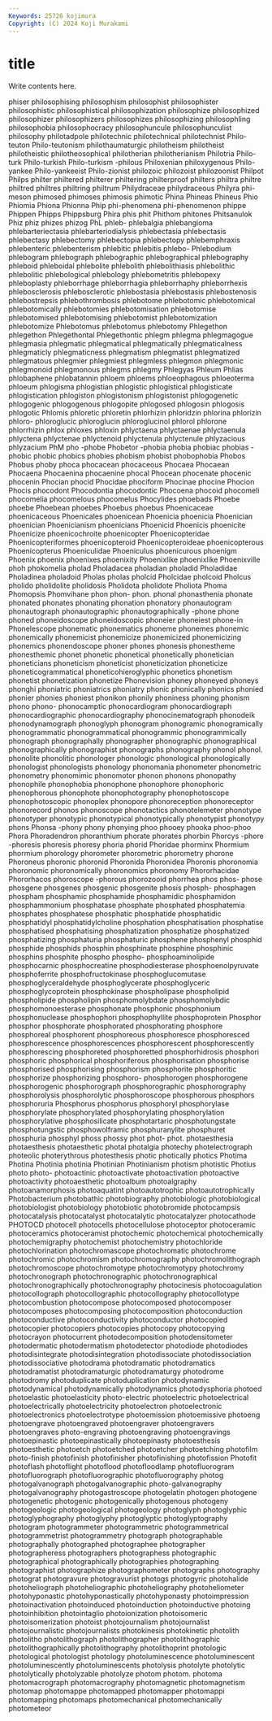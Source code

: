 ```yaml
---
Keywords: 25726 kojimura
Copyright: (C) 2024 Koji Murakami
---
```


# title

Write contents here.



phiser philosophising philosophism
philosophist philosophister philosophistic philosophistical philosophization philosophize philosophized philosophizer philosophizers philosophizes
philosophizing philosophling philosophobia philosophocracy philosophuncule philosophunculist philosophy philotadpole philotechnic philotechnical
philotechnist Philo-teuton Philo-teutonism philothaumaturgic philotheism philotheist philotheistic philotheosophical philotherian philotherianism
Philotria Philo-turk Philo-turkish Philo-turkism -philous Philoxenian philoxygenous Philo-yankee Philo-yankeeist Philo-zionist
philozoic philozoist philozoonist Philpot Philps philter philtered philterer philtering philterproof
philters philtra philtre philtred philtres philtring philtrum Philydraceae philydraceous Philyra
phi-meson phimosed phimoses phimosis phimotic Phina Phineas Phineus Phio Phiomia
Phiona Phionna Phip phi-phenomena phi-phenomenon phippe Phippen Phipps Phippsburg Phira
phis phit Phithom phitones Phitsanulok Phiz phiz phizes phizog PhL
phleb- phlebalgia phlebangioma phlebarteriectasia phlebarteriodialysis phlebectasia phlebectasis phlebectasy phlebectomy phlebectopia
phlebectopy phlebemphraxis phlebenteric phlebenterism phlebitic phlebitis phlebo- Phlebodium phlebogram phlebograph
phlebographic phlebographical phlebography phleboid phleboidal phlebolite phlebolith phlebolithiasis phlebolithic phlebolitic
phlebological phlebology phlebometritis phlebopexy phleboplasty phleborrhage phleborrhagia phleborrhaphy phleborrhexis phlebosclerosis
phlebosclerotic phlebostasia phlebostasis phlebostenosis phlebostrepsis phlebothrombosis phlebotome phlebotomic phlebotomical phlebotomically
phlebotomies phlebotomisation phlebotomise phlebotomised phlebotomising phlebotomist phlebotomization phlebotomize Phlebotomus phlebotomus
phlebotomy Phlegethon phlegethon Phlegethontal Phlegethontic phlegm phlegma phlegmagogue phlegmasia phlegmatic
phlegmatical phlegmatically phlegmaticalness phlegmaticly phlegmaticness phlegmatism phlegmatist phlegmatized phlegmatous phlegmier
phlegmiest phlegmless phlegmon phlegmonic phlegmonoid phlegmonous phlegms phlegmy Phlegyas Phleum
Phlias phlobaphene phlobatannin phloem phloems phloeophagous phloeoterma phloeum phlogisma phlogistian
phlogistic phlogistical phlogisticate phlogistication phlogiston phlogistonism phlogistonist phlogogenetic phlogogenic phlogogenous
phlogopite phlogosed phlogosin phlogosis phlogotic Phlomis phloretic phloretin phlorhizin phloridzin
phlorina phlorizin phloro- phloroglucic phloroglucin phloroglucinol phlorol phlorone phlorrhizin phlox
phloxes phloxin phlyctaena phlyctaenae phlyctaenula phlyctena phlyctenae phlyctenoid phlyctenula phlyctenule
phlyzacious phlyzacium PhM pho -phobe Phobetor -phobia phobia phobiac phobias
-phobic phobic phobics phobies phobism phobist phobophobia Phobos Phobus phoby
phoca phocacean phocaceous Phocaea Phocaean Phocaena Phocaenina phocaenine phocal Phocean
phocenate phocenic phocenin Phocian phocid Phocidae phociform Phocinae phocine Phocion
Phocis phocodont Phocodontia phocodontic Phocoena phocoid phocomeli phocomelia phocomelous phocomelus
Phocylides phoebads Phoebe phoebe Phoebean phoebes Phoebus phoebus Phoenicaceae phoenicaceous
Phoenicales phoenicean Phoenicia phoenicia Phoenician phoenician Phoenicianism phoenicians Phoenicid Phoenicis
phoenicite Phoenicize phoenicochroite phoenicopter Phoenicopteridae Phoenicopteriformes phoenicopteroid Phoenicopteroideae phoenicopterous Phoenicopterus
Phoeniculidae Phoeniculus phoenicurous phoenigm Phoenix phoenix phoenixes phoenixity Phoenixlike phoenixlike
Phoenixville phoh phokomelia pholad Pholadacea pholadian pholadid Pholadidae Pholadinea pholadoid
Pholas pholas pholcid Pholcidae pholcoid Pholcus pholido pholidolite pholidosis Pholidota
pholidote Pholiota Phoma Phomopsis Phomvihane phon phon- phon. phonal phonasthenia
phonate phonated phonates phonating phonation phonatory phonautogram phonautograph phonautographic phonautographically
-phone phone phoned phoneidoscope phoneidoscopic phoneier phoneiest phone-in Phonelescope phonematic
phonematics phoneme phonemes phonemic phonemically phonemicist phonemicize phonemicized phonemicizing phonemics
phonendoscope phoner phones phonesis phonestheme phonesthemic phonet phonetic phonetical phonetically
phonetician phoneticians phoneticism phoneticist phoneticization phoneticize phoneticogrammatical phoneticohieroglyphic phonetics phonetism
phonetist phonetization phonetize Phonevision phoney phoneyed phoneys phonghi phoniatric phoniatrics
phoniatry phonic phonically phonics phonied phonier phonies phoniest phonikon phonily
phoniness phoning phonism phono phono- phonocamptic phonocardiogram phonocardiograph phonocardiographic phonocardiography
phonocinematograph phonodeik phonodynamograph phonoglyph phonogram phonogramic phonogramically phonogrammatic phonogrammatical phonogrammic
phonogrammically phonograph phonographally phonographer phonographic phonographical phonographically phonographist phonographs phonography
phonol phonol. phonolite phonolitic phonologer phonologic phonological phonologically phonologist phonologists
phonology phonomania phonometer phonometric phonometry phonomimic phonomotor phonon phonons phonopathy
phonophile phonophobia phonophone phonophore phonophoric phonophorous phonophote phonophotography phonophotoscope phonophotoscopic
phonoplex phonopore phonoreception phonoreceptor phonorecord phonos phonoscope phonotactics phonotelemeter phonotype
phonotyper phonotypic phonotypical phonotypically phonotypist phonotypy phons Phonsa -phony phony
phonying phoo phooey phooka phoo-phoo Phora Phoradendron phoranthium phorate phorates
phorbin Phorcys -phore -phoresis phoresis phoresy phoria phorid Phoridae phorminx
Phormium phormium phorology phorometer phorometric phorometry phorone Phoroneus phoronic phoronid
Phoronida Phoronidea Phoronis phoronomia phoronomic phoronomically phoronomics phoronomy Phororhacidae Phororhacos
phoroscope -phorous phorozooid phorrhea phos phos- phose phosgene phosgenes phosgenic
phosgenite phosis phosph- phosphagen phospham phosphamic phosphamide phosphamidic phosphamidon phosphammonium
phosphatase phosphate phosphated phosphatemia phosphates phosphatese phosphatic phosphatide phosphatidic phosphatidyl
phosphatidylcholine phosphation phosphatisation phosphatise phosphatised phosphatising phosphatization phosphatize phosphatized phosphatizing
phosphaturia phosphaturic phosphene phosphenyl phosphid phosphide phosphids phosphin phosphinate phosphine
phosphinic phosphins phosphite phospho phospho- phosphoaminolipide phosphocarnic phosphocreatine phosphodiesterase phosphoenolpyruvate
phosphoferrite phosphofructokinase phosphoglucomutase phosphoglyceraldehyde phosphoglycerate phosphoglyceric phosphoglycoprotein phosphokinase phospholipase phospholipid
phospholipide phospholipin phosphomolybdate phosphomolybdic phosphomonoesterase phosphonate phosphonic phosphonium phosphonuclease phosphophori
phosphophyllite phosphoprotein Phosphor phosphor phosphorate phosphorated phosphorating phosphore phosphoreal phosphorent
phosphoreous phosphoresce phosphoresced phosphorescence phosphorescences phosphorescent phosphorescently phosphorescing phosphoreted phosphoretted
phosphorhidrosis phosphori phosphoric phosphorical phosphoriferous phosphorisation phosphorise phosphorised phosphorising phosphorism
phosphorite phosphoritic phosphorize phosphorizing phosphoro- phosphorogen phosphorogene phosphorogenic phosphorograph phosphorographic
phosphorography phosphorolysis phosphorolytic phosphoroscope phosphorous phosphors phosphoruria Phosphorus phosphorus phosphoryl
phosphorylase phosphorylate phosphorylated phosphorylating phosphorylation phosphorylative phosphosilicate phosphotartaric phosphotungstate phosphotungstic
phosphowolframic phosphuranylite phosphuret phosphuria phosphyl phoss phossy phot phot- phot.
photaesthesia photaesthesis photaesthetic photal photalgia photechy photelectrograph photeolic photerythrous photesthesis
photic photically photics Photima Photina Photinia photinia Photinian Photinianism photism
photistic Photius photo photo- photoactinic photoactivate photoactivation photoactive photoactivity photoaesthetic
photoalbum photoalgraphy photoanamorphosis photoaquatint photoautotrophic photoautotrophically Photobacterium photobathic photobiography photobiologic
photobiological photobiologist photobiology photobiotic photobromide photocampsis photocatalysis photocatalyst photocatalytic photocatalyzer
photocathode PHOTOCD photocell photocells photocellulose photoceptor photoceramic photoceramics photoceramist photochemic
photochemical photochemically photochemigraphy photochemist photochemistry photochloride photochlorination photochromascope photochromatic photochrome
photochromic photochromism photochromography photochromolithograph photochromoscope photochromotype photochromotypy photochromy photochronograph photochronographic
photochronographical photochronographically photochronography photocinesis photocoagulation photocollograph photocollographic photocollography photocollotype photocombustion
photocompose photocomposed photocomposer photocomposes photocomposing photocomposition photoconduction photoconductive photoconductivity photoconductor
photocopied photocopier photocopiers photocopies photocopy photocopying photocrayon photocurrent photodecomposition photodensitometer
photodermatic photodermatism photodetector photodiode photodiodes photodisintegrate photodisintegration photodissociate photodissociation photodissociative
photodrama photodramatic photodramatics photodramatist photodramaturgic photodramaturgy photodrome photodromy photoduplicate photoduplication
photodynamic photodynamical photodynamically photodynamics photodysphoria photoed photoelastic photoelasticity photo-electric photoelectric
photoelectrical photoelectrically photoelectricity photoelectron photoelectronic photoelectronics photoelectrotype photoemission photoemissive photoeng
photoengrave photoengraved photoengraver photoengravers photoengraves photo-engraving photoengraving photoengravings photoepinastic photoepinastically
photoepinasty photoesthesis photoesthetic photoetch photoetched photoetcher photoetching photofilm photo-finish photofinish
photofinisher photofinishing photofission Photofit photoflash photoflight photoflood photofloodlamp photofluorogram photofluorograph
photofluorographic photofluorography photog photogalvanograph photogalvanographic photo-galvanography photogalvanography photogastroscope photogelatin photogen
photogene photogenetic photogenic photogenically photogenous photogeny photogeologic photogeological photogeology photoglyph
photoglyphic photoglyphography photoglyphy photoglyptic photoglyptography photogram photogrammeter photogrammetric photogrammetrical photogrammetrist
photogrammetry photograph photographable photographally photographed photographee photographer photographeress photographers photographess
photographic photographical photographically photographies photographing photographist photographize photographometer photographs photography
photograt photogravure photogravurist photogs photogyric photohalide photoheliograph photoheliographic photoheliography photoheliometer
photohyponastic photohyponastically photohyponasty photoimpression photoinactivation photoinduced photoinduction photoinductive photoing photoinhibition
photointaglio photoionization photoisomeric photoisomerization photoist photojournalism photojournalist photojournalistic photojournalists photokinesis
photokinetic photolith photolitho photolithograph photolithographer photolithographic photolithographically photolithography photolithoprint photologic
photological photologist photology photoluminescence photoluminescent photoluminescently photoluminescents photolysis photolyte photolytic
photolytically photolyzable photolyze photom photom. photoma photomacrograph photomacrography photomagnetic photomagnetism
photomap photomappe photomapped photomapper photomappi photomapping photomaps photomechanical photomechanically photometeor
